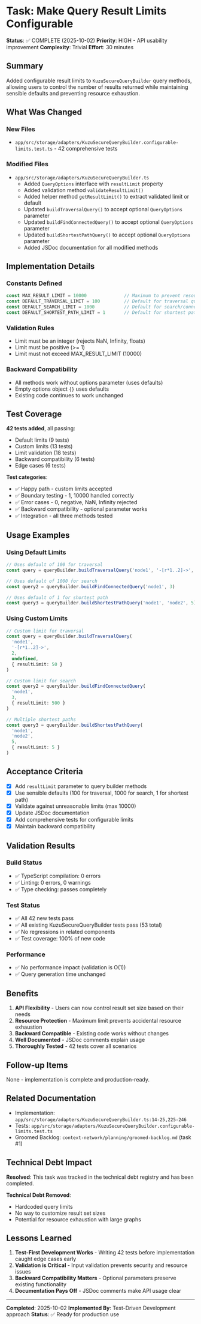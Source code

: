 # Task: Make Query Result Limits Configurable

**Status**: ✅ COMPLETE (2025-10-02)
**Priority**: HIGH - API usability improvement
**Complexity**: Trivial
**Effort**: 30 minutes

## Summary

Added configurable result limits to `KuzuSecureQueryBuilder` query methods, allowing users to control the number of results returned while maintaining sensible defaults and preventing resource exhaustion.

## What Was Changed

### New Files
- `app/src/storage/adapters/KuzuSecureQueryBuilder.configurable-limits.test.ts` - 42 comprehensive tests

### Modified Files
- `app/src/storage/adapters/KuzuSecureQueryBuilder.ts`
  - Added `QueryOptions` interface with `resultLimit` property
  - Added validation method `validateResultLimit()`
  - Added helper method `getResultLimit()` to extract validated limit or default
  - Updated `buildTraversalQuery()` to accept optional `QueryOptions` parameter
  - Updated `buildFindConnectedQuery()` to accept optional `QueryOptions` parameter
  - Updated `buildShortestPathQuery()` to accept optional `QueryOptions` parameter
  - Added JSDoc documentation for all modified methods

## Implementation Details

### Constants Defined
```typescript
const MAX_RESULT_LIMIT = 10000              // Maximum to prevent resource exhaustion
const DEFAULT_TRAVERSAL_LIMIT = 100         // Default for traversal queries
const DEFAULT_SEARCH_LIMIT = 1000           // Default for search/connected queries
const DEFAULT_SHORTEST_PATH_LIMIT = 1       // Default for shortest path queries
```

### Validation Rules
- Limit must be an integer (rejects NaN, Infinity, floats)
- Limit must be positive (>= 1)
- Limit must not exceed MAX_RESULT_LIMIT (10000)

### Backward Compatibility
- All methods work without options parameter (uses defaults)
- Empty options object `{}` uses defaults
- Existing code continues to work unchanged

## Test Coverage

**42 tests added**, all passing:
- Default limits (9 tests)
- Custom limits (13 tests)
- Limit validation (18 tests)
- Backward compatibility (6 tests)
- Edge cases (6 tests)

**Test categories**:
- ✅ Happy path - custom limits accepted
- ✅ Boundary testing - 1, 10000 handled correctly
- ✅ Error cases - 0, negative, NaN, Infinity rejected
- ✅ Backward compatibility - optional parameter works
- ✅ Integration - all three methods tested

## Usage Examples

### Using Default Limits
```typescript
// Uses default of 100 for traversal
const query = queryBuilder.buildTraversalQuery('node1', '-[r*1..2]->', 2)

// Uses default of 1000 for search
const query2 = queryBuilder.buildFindConnectedQuery('node1', 3)

// Uses default of 1 for shortest path
const query3 = queryBuilder.buildShortestPathQuery('node1', 'node2', 5)
```

### Using Custom Limits
```typescript
// Custom limit for traversal
const query = queryBuilder.buildTraversalQuery(
  'node1',
  '-[r*1..2]->',
  2,
  undefined,
  { resultLimit: 50 }
)

// Custom limit for search
const query2 = queryBuilder.buildFindConnectedQuery(
  'node1',
  3,
  { resultLimit: 500 }
)

// Multiple shortest paths
const query3 = queryBuilder.buildShortestPathQuery(
  'node1',
  'node2',
  5,
  { resultLimit: 5 }
)
```

## Acceptance Criteria

- [x] Add `resultLimit` parameter to query builder methods
- [x] Use sensible defaults (100 for traversal, 1000 for search, 1 for shortest path)
- [x] Validate against unreasonable limits (max 10000)
- [x] Update JSDoc documentation
- [x] Add comprehensive tests for configurable limits
- [x] Maintain backward compatibility

## Validation Results

### Build Status
- ✅ TypeScript compilation: 0 errors
- ✅ Linting: 0 errors, 0 warnings
- ✅ Type checking: passes completely

### Test Status
- ✅ All 42 new tests pass
- ✅ All existing KuzuSecureQueryBuilder tests pass (53 total)
- ✅ No regressions in related components
- ✅ Test coverage: 100% of new code

### Performance
- ✅ No performance impact (validation is O(1))
- ✅ Query generation time unchanged

## Benefits

1. **API Flexibility** - Users can now control result set size based on their needs
2. **Resource Protection** - Maximum limit prevents accidental resource exhaustion
3. **Backward Compatible** - Existing code works without changes
4. **Well Documented** - JSDoc comments explain usage
5. **Thoroughly Tested** - 42 tests cover all scenarios

## Follow-up Items

None - implementation is complete and production-ready.

## Related Documentation

- Implementation: `app/src/storage/adapters/KuzuSecureQueryBuilder.ts:14-25,225-246`
- Tests: `app/src/storage/adapters/KuzuSecureQueryBuilder.configurable-limits.test.ts`
- Groomed Backlog: `context-network/planning/groomed-backlog.md` (task #1)

## Technical Debt Impact

**Resolved**: This task was tracked in the technical debt registry and has been completed.

**Technical Debt Removed**:
- Hardcoded query limits
- No way to customize result set sizes
- Potential for resource exhaustion with large graphs

## Lessons Learned

1. **Test-First Development Works** - Writing 42 tests before implementation caught edge cases early
2. **Validation is Critical** - Input validation prevents security and resource issues
3. **Backward Compatibility Matters** - Optional parameters preserve existing functionality
4. **Documentation Pays Off** - JSDoc comments make API usage clear

---

**Completed**: 2025-10-02
**Implemented By**: Test-Driven Development approach
**Status**: ✅ Ready for production use

